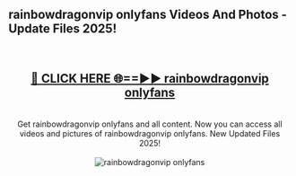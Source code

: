 <h2>rainbowdragonvip onlyfans Videos And Photos - Update Files 2025!</h2>
<br>
<div align="center">
<h2><a href="https://linkcuts.com/hfmhzwbr" rel="nofollow">🔴 CLICK HERE 🌐==►► rainbowdragonvip onlyfans</a></h2>
<br>
Get rainbowdragonvip onlyfans and all content. Now you can access all videos and pictures of rainbowdragonvip onlyfans. New Updated Files 2025!
<br>
<br>
<a href="https://linkcuts.com/hfmhzwbr" rel="nofollow" data-target="animated-image.originalLink"><img src="https://i.ibb.co.com/WyWwxjT/player-gif2.gif" alt="rainbowdragonvip onlyfans" style="max-width: 100%; display: inline-block;" data-target="animated-image.originalImage"></a>
</div>
<br>